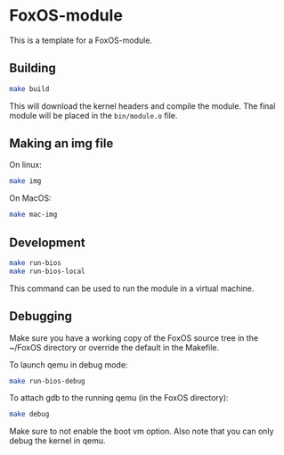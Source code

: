 # FoxOS-module

This is a template for a FoxOS-module.  

## Building

```bash
make build
```

This will download the kernel headers and compile the module. The final module will be placed in the `bin/module.o` file.  

## Making an img file

On linux:
```bash
make img
```
On MacOS:
```bash
make mac-img
```

## Development

```bash
make run-bios
make run-bios-local
```

This command can be used to run the module in a virtual machine.

## Debugging

Make sure you have a working copy of the FoxOS source tree in the ~/FoxOS directory or override the default in the Makefile.

To launch qemu in debug mode:
```bash
make run-bios-debug
```

To attach gdb to the running qemu (in the FoxOS directory):
```bash
make debug
```
Make sure to not enable the boot vm option. Also note that you can only debug the kernel in qemu.
